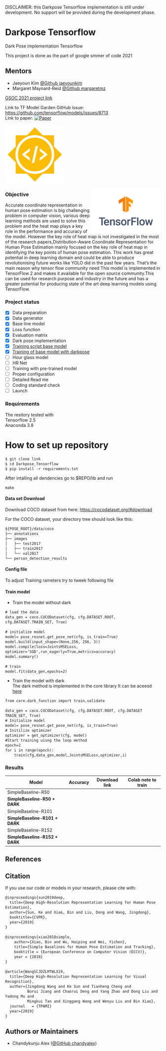 DISCLAIMER: this Darkpose Tensorflow implementation is still under development. No support will be provided during the development phase.

# Darkpose Tensorflow
Dark Pose implementation Tensorflow

This project is done as the part of google smmer of code 2021 

## Mentors

* Jaeyoun Kim [@Github jaeyounkim](https://github.com/jaeyounkim)
*  Margaret Maynard-Reid [@Github margaretmz](https://github.com/margaretmz)


[GSOC 2021 project link](https://summerofcode.withgoogle.com/projects/#6367695945072640)

Link to TF Model Garden GitHub issue: https://github.com/tensorflow/models/issues/8713 \
Link to paper: [![Paper](http://img.shields.io/badge/Paper-arXiv.1804.02767-B3181B?logo=arXiv)](https://arxiv.org/abs/1910.06278)




<img align="center" src="assets/GSoC-icon-192.png"> </img>

<img align="right" height="50%" width="45%" src="assets/TensorFlow_Brand/TensorFlow_Logo/Primary/PNG/TF_FullColor_Stacked.png"> </img> 



### Objective
Accurate coordinate representation in human pose estimation is big challenging problem
in computer vision, various deep learning methods are used to solve this problem and the
heat map plays a key role in the performance and accuracy of the model. However the key
role of heat map is not investigated in the most of the research papers,Distribution-Aware
Coordinate Representation for Human Pose Estimation mainly focused on the key role
of heat map in identifying the key points of human pose estimation. This work has great
potential in deep learning domain and could be able to produce revolutionising future works
like YOLO  did in the past few years. That’s the main reason why tensor flow community need
This model is implemented in TensorFlow 2 and makes it available for the open source community.This can be used for research purpose and industry in the future and has a greater potential for producing state of the art deep learning models using TensorFlow.

### Project status

- [x]  Data preparation
- [x]  Data generator
- [x]  Base line model
- [x]  Loss function
- [x]  Evaluation matrix
- [x]  Dark pose implementation
- [x]  [Training script base model](jupyter/keras_test.ipynb)
- [x]  [Training of base model with darkpose](/jupyter/Dark_pose_training_testing.ipynb)
- [ ]  Hour glass model
- [ ]  HR Net
- [ ]  Training with pre-trained model
- [ ]  Proper configuration
- [ ]  Detailed Read me
- [ ]  Coding standard check
- [ ]  Launch

### Requirements
The resitory tested with \
Tensorflow 2.5 \
Anaconda 3.8




# How to set up repository

```
$ git clone link
$ cd Darkpose_Tensorflow
$ pip install -r requirements.txt

```
After intalling all dendencies go to $REPO/lib
and run 
```
make
```
#### Data set Download

Download COCO dataset from here: https://cocodataset.org/#download

For the COCO dataset, your directory tree should look like this:

```
${POSE_ROOT}/data/coco
├── annotations
├── images
│   ├── test2017
│   ├── train2017
│   └── val2017
└── person_detection_results

```

#### Config file

To adjust Training rameters try to tweek following file

#### Train model

* Train the model without dark 
```
# load the data
data_gen = coco.COCODataset(cfg, cfg.DATASET.ROOT, cfg.DATASET.TRAIN_SET, True)

# initialize model
model= pose_resnet.get_pose_net(cfg, is_train=True)
model.build(input_shape=(None,256, 256, 3))
model.compile(loss=JointsMSELoss, optimizer='SGD',run_eagerly=True,metrics=accuracy)
model.summary()

# train
model.fit(data_gen,epochs=2)
```
* Train the model with dark \
The dark method is implemented in the core library 
It can be aceesd [here](lib/core/dark_function.py)



```
from core.dark_function import train,validate

data_gen = coco.COCODataset(cfg, cfg.DATASET.ROOT, cfg.DATASET TRAIN_SET, True)
# Initialize model
model= pose_resnet.get_pose_net(cfg, is_train=True)
# Initilize optimizer
optimizer = get_optimizer(cfg, model)
#Start training uisng the loop method
epoch=2
for i in range(epoch):
    train(cfg,data_gen,model,JointsMSELoss,optimizer,i)
```

### Results

| Model  | Accuracy | Download link|Colab note to train |
| ------------- | ------------- |-------------|-------------|
| SimpleBaseline-R50  |  | ||
| **SimpleBaseline-R50 + DARK**  | | ||
| SimpleBaseline-R101  |  | ||
| **SimpleBaseline-R101 + DARK** |  | ||
| SimpleBaseline-R152 |  | ||
| **SimpleBaseline-R152 + DARK** |  | ||



## References

## Citation
If you use our code or models in your research, please cite with:
```
@inproceedings{sun2019deep,
  title={Deep High-Resolution Representation Learning for Human Pose Estimation},
  author={Sun, Ke and Xiao, Bin and Liu, Dong and Wang, Jingdong},
  booktitle={CVPR},
  year={2019}
}

@inproceedings{xiao2018simple,
    author={Xiao, Bin and Wu, Haiping and Wei, Yichen},
    title={Simple Baselines for Human Pose Estimation and Tracking},
    booktitle = {European Conference on Computer Vision (ECCV)},
    year = {2018}
}

@article{WangSCJDZLMTWLX19,
  title={Deep High-Resolution Representation Learning for Visual Recognition},
  author={Jingdong Wang and Ke Sun and Tianheng Cheng and
          Borui Jiang and Chaorui Deng and Yang Zhao and Dong Liu and Yadong Mu and
          Mingkui Tan and Xinggang Wang and Wenyu Liu and Bin Xiao},
  journal   = {TPAMI}
  year={2019}
}

```
## Authors or Maintainers

* Chandykunju Alex ([@GitHub chandyalex](https://github.com/chandyalex))

